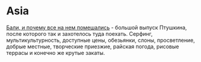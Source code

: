 # Asia

[Бали, и почему все на нем помешались](https://www.youtube.com/watch?v=ZWls3Zt9C2M) - большой выпуск Птушкина, после которого так и захотелось туда поехать. Серфинг, мультикультурность, доступные цены, обезьянки, слоны, просветление, добрые местные, творческие приезжие, райская погода, рисовые террасы и конечно же крутые закаты.